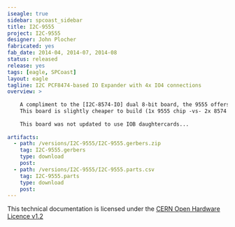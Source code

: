 ```yaml
---
iseagle: true
sidebar: spcoast_sidebar
title: I2C-9555
project: I2C-9555
designer: John Plocher
fabricated: yes
fab_date: 2014-04, 2014-07, 2014-08
status: released
release: yes
tags: [eagle, SPCoast]
layout: eagle
tagline: I2C PCF8474-based IO Expander with 4x IO4 connections
overview: >
    
    A compliment to the [I2C-8574-IO] dual 8-bit board, the 9555 offers a 16 bit data path (2x 8-bit ports, port0 and port1)
    This board is slightly cheaper to build (1x 9555 chip -vs- 2x 8574 chips...), but slightly harder to use (unpacking 16 bit words into byte size chunks)
    
    This board was not updated to use IOB daughtercards...
    
artifacts:
  - path: /versions/I2C-9555/I2C-9555.gerbers.zip
    tag: I2C-9555.gerbers
    type: download
    post: 
  - path: /versions/I2C-9555/I2C-9555.parts.csv
    tag: I2C-9555.parts
    type: download
    post: 
---
```



This technical documentation is licensed under the [CERN Open Hardware Licence v1.2](http://www.ohwr.org/attachments/2388/cern_ohl_v_1_2.txt)

